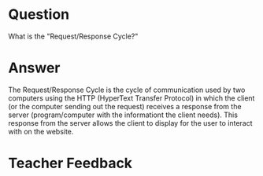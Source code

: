 # Question

What is the "Request/Response Cycle?"

# Answer
The Request/Response Cycle is the cycle of communication used by two computers using the HTTP (HyperText Transfer Protocol) in which the client (or the computer sending out the request) receives a response from the server (program/computer with the informationt the client needs). This response from the server allows the client to display for the user to interact with on the website. 
# Teacher Feedback